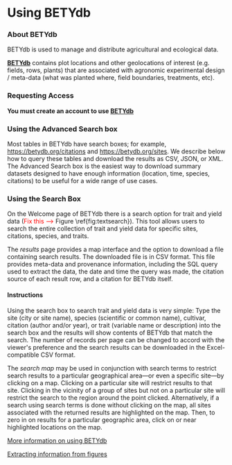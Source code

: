 # Using BETYdb

### About BETYdb
BETYdb is used to manage and distribute agricultural and ecological data.


[**BETYdb**](https://terraref.ncsa.illinois.edu/bety/) contains plot locations
and other geolocations of interest (e.g. fields, rows, plants) that are
associated with agronomic experimental design / meta-data (what was planted
where, field boundaries, treatments, etc).

### Requesting Access
**You must create an account to use
  [BETYdb](https://terraref.ncsa.illinois.edu/bety/)**

### Using the Advanced Search box

Most tables in BETYdb have search boxes; for example,
https://betydb.org/citations and https://betydb.org/sites. We describe below how
to query these tables and download the results as CSV, JSON, or XML. The
Advanced Search box is the easiest way to download summary datasets designed to
have enough information (location, time, species, citations) to be useful for a
wide range of use cases.

### Using the Search Box

On the Welcome page of BETYdb there is a search option for trait and yield data
(<span style="color: red">Fix this --></span> Figure \ref{fig:textsearch}). This
tool allows users to search the entire collection of trait and yield data for
specific sites, citations, species, and traits.

The _results_ page provides a map interface and the option to download a file
containing search results.  The downloaded file is in CSV format. This file
provides meta-data and provenance information, including the SQL query used to
extract the data, the date and time the query was made, the citation source of
each result row, and a citation for BETYdb itself.

#### Instructions

Using the search box to search trait and yield data is very simple: Type the
site (city or site name), species (scientific or common name), cultivar, citation (author
and/or year), or trait (variable name or description) into the search box and
the results will show contents of BETYdb that match the search. The number of
records per page can be changed to accord with the viewer's preference and the
search results can be downloaded in the Excel-compatible CSV format.

The _search map_ may be used in conjunction with search terms to restrict search
results to a particular geographical area&mdash;or even a specific site&mdash;by
clicking on a map. Clicking on a particular site will restrict results to that
site. Clicking in the vicinity of a group of sites but not on a particular site
will restrict the search to the region around the point clicked. Alternatively,
if a search using search terms is done without clicking on the map, all sites
associated with the returned results are highlighted on the map.  Then, to zero
in on results for a particular geographic area, click on or near highlighted
locations on the map.

[More information on using BETYdb](https://pecan.gitbooks.io/betydb-data-access/content/)

[Extracting information from figures](https://pecan.gitbooks.io/betydbdoc-dataentry/content/Extracting%20Data%20From%20Figures.html)
